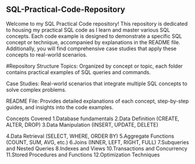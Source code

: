 ## SQL-Practical-Code-Repository
Welcome to my SQL Practical Code repository! This repository is dedicated to housing my practical SQL code as I learn and master various SQL concepts. Each code example is designed to demonstrate a specific SQL concept or technique, accompanied by explanations in the README file. Additionally, you will find comprehensive case studies that apply these concepts to real-world scenarios.

#Repository Structure
Topics: Organized by concept or topic, each folder contains practical examples of SQL queries and commands.

Case Studies: Real-world scenarios that integrate multiple SQL concepts to solve complex problems.

README File: Provides detailed explanations of each concept, step-by-step guides, and insights into the code examples.

Concepts Covered
1.Database fundamentals 
2.Data Definition (CREATE, ALTER, DROP)
3.Data Manipulation (INSERT, UPDATE, DELETE)

4.Data Retrieval (SELECT, WHERE, ORDER BY)
5.Aggregate Functions (COUNT, SUM, AVG, etc.)
6.Joins (INNER, LEFT, RIGHT, FULL)
7.Subqueries and Nested Queries
8.Indexes and Views
10.Transactions and Concurrency
11.Stored Procedures and Functions
12.Optimization Techniques
